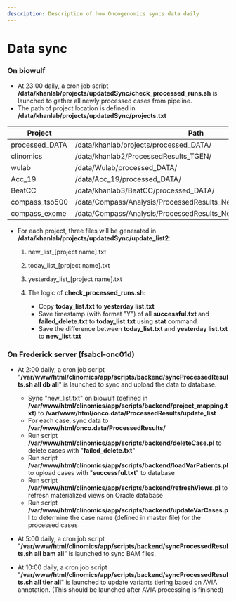 ```yaml
---
description: Description of how Oncogenomics syncs data daily
---
```


# Data sync

### On biowulf

* At 23:00 daily, a cron job script **/data/khanlab/projects/updatedSync/check\_processed\_runs.sh** is launched to gather all newly processed cases from pipeline.
* &#x20;The path of project location is defined in **/data/khanlab/projects/updatedSync/projects.txt**

| Project         | Path                                                               |
| --------------- | ------------------------------------------------------------------ |
| processed\_DATA | /data/khanlab/projects/processed\_DATA/                            |
| clinomics       | /data/khanlab2/ProcessedResults\_TGEN/                             |
| wulab           | /data/Wulab/processed\_DATA/                                       |
| Acc\_19         | /data/Acc\_19/processed\_DATA/                                     |
| BeatCC          | /data/khanlab3/BeatCC/processed\_DATA/                             |
| compass\_tso500 | /data/Compass/Analysis/ProcessedResults\_NexSeq/OncoPilot/         |
| compass\_exome  | /data/Compass/Analysis/ProcessedResults\_NexSeq/ExomeRNA\_Results/ |

* For each project, three files will be generated in **/data/khanlab/projects/updatedSync/update\_list2**:
  1. new\_list\_\[project name].txt
  2. today\_list\_\[project name].txt
  3. yesterday\_list\_\[project name].txt
  4.  The logic of **check\_processed\_runs.sh:**

      * Copy **today\_list.txt** to **yesterday list.txt**
      * Save timestamp (with format "Y") of all **successful.txt** and **failed\_delete.txt** to **today\_list.txt** using **stat** command
      * Save the difference between **today\_list.txt** and **yesterday list.txt** to **new\_list.txt**



### On Frederick server (fsabcl-onc01d)

*   At 2:00 daily, a cron job script "**/var/www/html/clinomics/app/scripts/backend/syncProcessedResults.sh all db all**" is launched to sync and upload the data to database.

    * Sync "new\_list.txt" on biowulf (defined in **/var/www/html/clinomics/app/scripts/backend/project\_mapping.txt**) to **/var/www/html/onco.data/ProcessedResults/update\_list**
    * For each case, sync data to **/var/www/html/onco.data/ProcessedResults/**
    * Run script **/var/www/html/clinomics/app/scripts/backend/deleteCase.pl** to delete cases with "**failed\_delete.txt**"
    * Run script **/var/www/html/clinomics/app/scripts/backend/loadVarPatients.pl** to upload cases with "**successful.txt**" to database&#x20;
    * Run script **/var/www/html/clinomics/app/scripts/backend/refreshViews.pl** to refresh materialized views on Oracle database
    * Run script **/var/www/html/clinomics/app/scripts/backend/updateVarCases.pl** to determine the case name (defined in master file) for the processed cases


* At 5:00 daily, a cron job script "**/var/www/html/clinomics/app/scripts/backend/syncProcessedResults.sh all bam all**" is launched to sync BAM files.
* At 10:00 daily, a cron job script "**/var/www/html/clinomics/app/scripts/backend/syncProcessedResults.sh all tier all**" is launched to update variants tiering based on AVIA annotation. (This should be launched after AVIA processing is finished)
